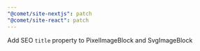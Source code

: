 ```yaml
---
"@comet/site-nextjs": patch
"@comet/site-react": patch
---
```


Add SEO `title` property to PixelImageBlock and SvgImageBlock
